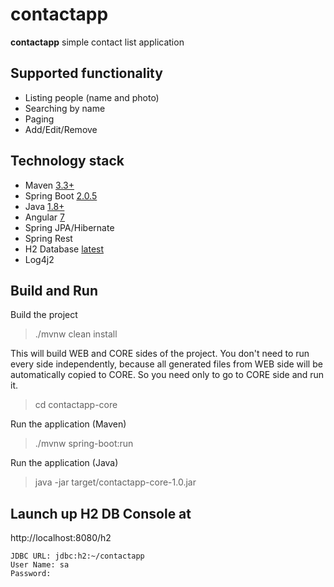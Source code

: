 # contactapp
**contactapp** simple contact list application

## Supported functionality
 - Listing people (name and photo)
 - Searching by name
 - Paging
 - Add/Edit/Remove

## Technology stack
 - Maven [3.3+](https://maven.apache.org)
 - Spring Boot [2.0.5](https://spring.io/projects/spring-boot)
 - Java [1.8+](http://www.oracle.com/technetwork/java/javase/overview/index.html)
 - Angular [7](https://angular.io)
 - Spring JPA/Hibernate
 - Spring Rest
 - H2 Database [latest](http://www.h2database.com)
 - Log4j2
 
## Build and Run
Build the project
 > ./mvnw clean install
 
This will build WEB and CORE sides of the project. You don't need to run every side independently, because all generated files from WEB side will be automatically copied to CORE. So you need only to go to CORE side and run it.
 > cd contactapp-core

Run the application (Maven)
 > ./mvnw spring-boot:run

Run the application (Java)
 > java -jar target/contactapp-core-1.0.jar
 
## Launch up H2 DB Console at 
http://localhost:8080/h2
```
JDBC URL: jdbc:h2:~/contactapp
User Name: sa
Password:
```